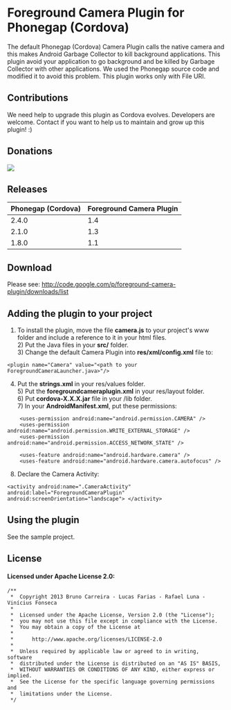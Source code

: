 # Foreground Camera Plugin for Phonegap (Cordova) #

The default Phonegap (Cordova) Camera Plugin calls the native camera and this makes Android Garbage Collector to kill background applications. This plugin avoid your application to go background and be killed by Garbage Collector with other applications. We used the Phonegap source code and modified it to avoid this problem. This plugin works only with File URI.

## Contributions ##

We need help to upgrade this plugin as Cordova evolves. Developers are welcome.
Contact if you want to help us to maintain and grow up this plugin! :)

## Donations ##

[![](https://www.paypalobjects.com/en_US/i/btn/btn_donateCC_LG.gif)](https://www.paypal.com/cgi-bin/webscr?cmd=_s-xclick&hosted_button_id=WK4N5FLJLGXV6)

## Releases ##

|**Phonegap (Cordova)**|**Foreground Camera Plugin**|
|:---------------------|:---------------------------|
|2.4.0|1.4|
|2.1.0|1.3|
|1.8.0|1.1|

## Download ##

Please see: http://code.google.com/p/foreground-camera-plugin/downloads/list

## Adding the plugin to your project ##
1) To install the plugin, move the file **camera.js** to your project's www folder and include a reference to it in your html files.
<br />2) Put the Java files in your **src/** folder.
<br />3) Change the default Camera Plugin into **res/xml/config.xml** file to:
```
<plugin name="Camera" value="<path to your ForegroundCameraLauncher.java>"/>
```
4) Put the **strings.xml** in your res/values folder.
<br />5) Put the **foregroundcameraplugin.xml** in your res/layout folder.
<br />6) Put **cordova-X.X.X.jar** file in your /lib folder.
<br />7) In your **AndroidManifest.xml**, put these permissions:
```
    <uses-permission android:name="android.permission.CAMERA" />
    <uses-permission android:name="android.permission.WRITE_EXTERNAL_STORAGE" />
    <uses-permission android:name="android.permission.ACCESS_NETWORK_STATE" />

    <uses-feature android:name="android.hardware.camera" />
    <uses-feature android:name="android.hardware.camera.autofocus" />
```
8) Declare the Camera Activity:
```
<activity android:name=".CameraActivity" 
android:label="ForegroundCameraPlugin"
android:screenOrientation="landscape"> </activity>
```
## Using the plugin ##

See the sample project.

## License ##
#### Licensed under Apache License 2.0: ####


```
/**
 *  Copyright 2013 Bruno Carreira - Lucas Farias - Rafael Luna - Vinícius Fonseca
 *
 *  Licensed under the Apache License, Version 2.0 (the "License");
 *  you may not use this file except in compliance with the License.
 *  You may obtain a copy of the License at
 *
 *      http://www.apache.org/licenses/LICENSE-2.0
 *
 *  Unless required by applicable law or agreed to in writing, software
 *  distributed under the License is distributed on an "AS IS" BASIS,
 *  WITHOUT WARRANTIES OR CONDITIONS OF ANY KIND, either express or implied.
 *  See the License for the specific language governing permissions and
 *  limitations under the License.
 */
```
